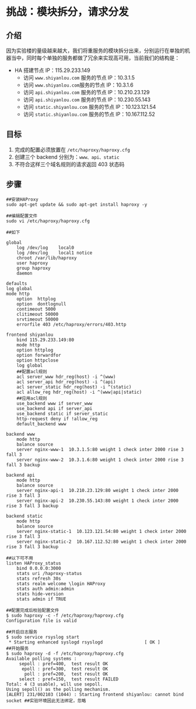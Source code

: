 # 挑战：模块拆分，请求分发

## 介绍

因为实验楼的量级越来越大，我们将重服务的模块拆分出来，分别运行在单独的机器当中，同时每个单独的服务都做了冗余来实现高可用，当前我们的结构是：

- HA 搭建节点 IP：115.29.233.149
  - 访问 `www.shiyanlou.com` 服务的节点 IP：10.3.1.5
  - 访问 `www.shiyanlou.com`服务的节点 IP：10.3.1.6
  - 访问 `api.shiyanlou.com` 服务的节点 IP：10.210.23.129
  - 访问 `api.shiyanlou.com` 服务的节点 IP：10.230.55.143
  - 访问 `static.shiyanlou.com` 服务的节点 IP：10.123.121.54
  - 访问 `static.shiyanlou.com` 服务的节点 IP：10.167.112.52

## 目标

1. 完成的配置必须放置在 `/etc/haproxy/haproxy.cfg`
2. 创建三个 backend 分别为：`www、api、static`
3. 不符合这样三个域名规则的请求返回 403 状态码

## 步骤

```shell
##安装HAProxy
sudo apt-get update && sudo apt-get install haproxy -y
```



```shell
##编辑配置文件
sudo vi /etc/haproxy/haproxy.cfg

##如下

global
	log /dev/log	local0
	log /dev/log	local1 notice
	chroot /var/lib/haproxy
	user haproxy
	group haproxy
	daemon

defaults
log	global
mode http
    option	httplog
    option	dontlognull
    contimeout 5000
    clitimeout 50000
    srvtimeout 50000
    errorfile 403 /etc/haproxy/errors/403.http

frontend shiyanlou
    bind 115.29.233.149:80
    mode http
    option httplog
    option forwardfor
    option httpclose
    log global
    ##配置acl规则
    acl server_www hdr_reg(host) -i ^(www)
    acl server_api hdr_reg(host) -i ^(api)
    acl server_static hdr_reg(host) -i ^(static)
    acl allow_reg hdr_reg(host) -i ^(www|api|static)
    ##应用acl规则
    use_backend www if server_www
    use_backend api if server_api
    use_backend static if server_static
    http-request deny if !allow_reg
    default_backend www

backend www
    mode http
    balance source
    server nginx-www-1  10.3.1.5:80 weight 1 check inter 2000 rise 3 fall 3
    server nginx-www-2  10.3.1.6:80 weight 1 check inter 2000 rise 3 fall 3 backup

backend api
    mode http
    balance source
    server nginx-api-1  10.210.23.129:80 weight 1 check inter 2000 rise 3 fall 3
    server nginx-api-2  10.230.55.143:80 weight 1 check inter 2000 rise 3 fall 3 backup

backend static
    mode http
    balance source
    server nginx-static-1  10.123.121.54:80 weight 1 check inter 2000 rise 3 fall 3
    server nginx-static-2  10.167.112.52:80 weight 1 check inter 2000 rise 3 fall 3 backup

##以下可不用
listen HAProxy_status    
    bind 0.0.0.0:3000 
    stats uri /haproxy-status 
    stats refresh 30s 
    stats realm welcome \login HAProxy 
    stats auth admin:admin    
    stats hide-version    
    stats admin if TRUE 

```

```shell
##配置完成后校验配置文件
$ sudo haproxy -c -f /etc/haproxy/haproxy.cfg
Configuration file is valid

##开启日志服务
$ sudo service rsyslog start
 * Starting enhanced syslogd rsyslogd                [ OK ]
##开始服务
$ sudo haproxy -d -f /etc/haproxy/haproxy.cfg
Available polling systems :
     sepoll : pref=400,  test result OK
      epoll : pref=300,  test result OK
       poll : pref=200,  test result OK
     select : pref=150,  test result FAILED
Total: 4 (3 usable), will use sepoll.
Using sepoll() as the polling mechanism.
[ALERT] 231/002103 (1044) : Starting frontend shiyanlou: cannot bind socket ##实验环境因此无法绑定，忽略

```

